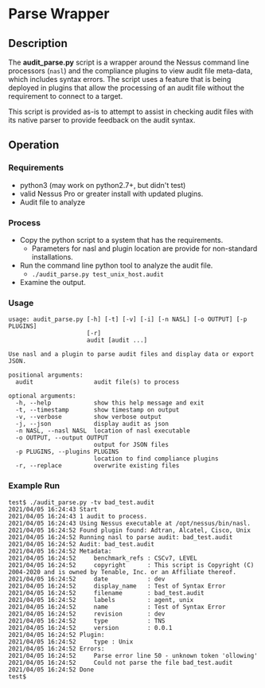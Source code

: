 # Parse Wrapper

## Description

The __audit_parse.py__ script is a wrapper around the Nessus command line processors (`nasl`) and the compliance plugins  to view audit file meta-data, which includes syntax errors.  The script uses a feature that is being deployed in plugins that allow the processing of an audit file without the requirement to connect to a target.

This script is provided as-is to attempt to assist in checking audit files with its native parser to provide feedback on the audit syntax.


## Operation

### Requirements

- python3 (may work on python2.7+, but didn't test)
- valid Nessus Pro or greater install with updated plugins.
- Audit file to analyze

### Process

- Copy the python script to a system that has the requirements.
    - Parameters for nasl and plugin location are provide for non-standard installations.
- Run the command line python tool to analyze the audit file.
    - `./audit_parse.py test_unix_host.audit`
- Examine the output.

### Usage

```
usage: audit_parse.py [-h] [-t] [-v] [-i] [-n NASL] [-o OUTPUT] [-p PLUGINS]
                      [-r]
                      audit [audit ...]

Use nasl and a plugin to parse audit files and display data or export JSON.

positional arguments:
  audit                 audit file(s) to process

optional arguments:
  -h, --help            show this help message and exit
  -t, --timestamp       show timestamp on output
  -v, --verbose         show verbose output
  -j, --json            display audit as json
  -n NASL, --nasl NASL  location of nasl executable
  -o OUTPUT, --output OUTPUT
                        output for JSON files
  -p PLUGINS, --plugins PLUGINS
                        location to find compliance plugins
  -r, --replace         overwrite existing files
```

### Example Run

```Shell Session
test$ ./audit_parse.py -tv bad_test.audit
2021/04/05 16:24:43 Start
2021/04/05 16:24:43 1 audit to process.
2021/04/05 16:24:43 Using Nessus executable at /opt/nessus/bin/nasl.
2021/04/05 16:24:52 Found plugin found: Adtran, Alcatel, Cisco, Unix
2021/04/05 16:24:52 Running nasl to parse audit: bad_test.audit
2021/04/05 16:24:52 Audit: bad_test.audit
2021/04/05 16:24:52 Metadata:
2021/04/05 16:24:52     benchmark_refs : CSCv7, LEVEL
2021/04/05 16:24:52     copyright      : This script is Copyright (C) 2004-2020 and is owned by Tenable, Inc. or an Affiliate thereof.
2021/04/05 16:24:52     date           : dev
2021/04/05 16:24:52     display_name   : Test of Syntax Error
2021/04/05 16:24:52     filename       : bad_test.audit
2021/04/05 16:24:52     labels         : agent, unix
2021/04/05 16:24:52     name           : Test of Syntax Error
2021/04/05 16:24:52     revision       : dev
2021/04/05 16:24:52     type           : TNS
2021/04/05 16:24:52     version        : 0.0.1
2021/04/05 16:24:52 Plugin:
2021/04/05 16:24:52     type : Unix
2021/04/05 16:24:52 Errors:
2021/04/05 16:24:52     Parse error line 50 - unknown token 'ollowing'
2021/04/05 16:24:52     Could not parse the file bad_test.audit
2021/04/05 16:24:52 Done
test$
```
